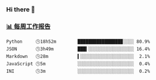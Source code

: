 ### Hi there 👋

<!-- waka-box start -->
### <a href="https://gist.github.com/b3f90cfdb958d2401b019f821c34c859" target="_blank">📊 每周工作报告</a>
```text
Python     🕓18h52m        ████████████████▉░░░░ 80.9%
JSON       🕓3h49m         ███▍░░░░░░░░░░░░░░░░░ 16.4%
Markdown   🕓28m           ▍░░░░░░░░░░░░░░░░░░░░  2.1%
JavaScript 🕓5m            ░░░░░░░░░░░░░░░░░░░░░  0.4%
INI        🕓3m            ░░░░░░░░░░░░░░░░░░░░░  0.2%
```
<!-- waka-box end -->

<!--
**yiningv/yiningv** is a ✨ _special_ ✨ repository because its `README.md` (this file) appears on your GitHub profile.
Here are some ideas to get you started:
- 🔭 I’m currently working on ...
- 🌱 I’m currently learning ...
- 👯 I’m looking to collaborate on ...
- 🤔 I’m looking for help with ...
- 💬 Ask me about ...
- 📫 How to reach me: ...
- 😄 Pronouns: ...
- ⚡ Fun fact: ...
-->
